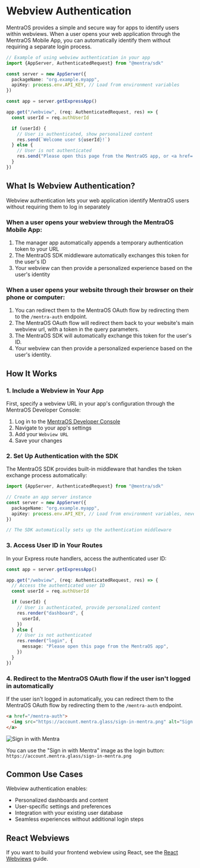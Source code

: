 # Webview Authentication

MentraOS provides a simple and secure way for apps to identify users within webviews. When a user opens your web application through the MentraOS Mobile App, you can automatically identify them without requiring a separate login process.

```typescript
// Example of using webview authentication in your app
import {AppServer, AuthenticatedRequest} from "@mentra/sdk"

const server = new AppServer({
  packageName: "org.example.myapp",
  apiKey: process.env.API_KEY, // Load from environment variables
})

const app = server.getExpressApp()

app.get("/webview", (req: AuthenticatedRequest, res) => {
  const userId = req.authUserId

  if (userId) {
    // User is authenticated, show personalized content
    res.send(`Welcome user ${userId}!`)
  } else {
    // User is not authenticated
    res.send("Please open this page from the MentraOS app, or <a href='/mentra-auth'>login with Mentra</a>")
  }
})
```

## What Is Webview Authentication?

Webview authentication lets your web application identify MentraOS users without requiring them to log in separately

### When a user opens your webview through the MentraOS Mobile App:

1. The manager app automatically appends a temporary authentication token to your URL
2. The MentraOS SDK middleware automatically exchanges this token for the user's ID
3. Your webview can then provide a personalized experience based on the user's identity

### When a user opens your website through their browser on their phone or computer:

1. You can redirect them to the MentraOS OAuth flow by redirecting them to the `/mentra-auth` endpoint.
2. The MentraOS OAuth flow will redirect them back to your website's main webview url, with a token in the query parameters.
3. The MentraOS SDK will automatically exchange this token for the user's ID.
4. Your webview can then provide a personalized experience based on the user's identity.

## How It Works

### 1. Include a Webview in Your App

First, specify a webview URL in your app's configuration through the MentraOS Developer Console:

1. Log in to the [MentraOS Developer Console](https://console.mentra.glass/apps/)
2. Navigate to your app's settings
3. Add your `Webview URL`
4. Save your changes

### 2. Set Up Authentication with the SDK

The MentraOS SDK provides built-in middleware that handles the token exchange process automatically:

```typescript
import {AppServer, AuthenticatedRequest} from "@mentra/sdk"

// Create an app server instance
const server = new AppServer({
  packageName: "org.example.myapp",
  apiKey: process.env.API_KEY, // Load from environment variables, never check it into source control
})

// The SDK automatically sets up the authentication middleware
```

### 3. Access User ID in Your Routes

In your Express route handlers, access the authenticated user ID:

```typescript
const app = server.getExpressApp()

app.get("/webview", (req: AuthenticatedRequest, res) => {
  // Access the authenticated user ID
  const userId = req.authUserId

  if (userId) {
    // User is authenticated, provide personalized content
    res.render("dashboard", {
      userId,
    })
  } else {
    // User is not authenticated
    res.render("login", {
      message: "Please open this page from the MentraOS app",
    })
  }
})
```

### 4. Redirect to the MentraOS OAuth flow if the user isn't logged in automatically

If the user isn't logged in automatically, you can redirect them to the MentraOS OAuth flow by redirecting them to the `/mentra-auth` endpoint.

```html
<a href="/mentra-auth">
  <img src="https://account.mentra.glass/sign-in-mentra.png" alt="Sign in with Mentra" />
</a>
```

![Sign in with Mentra](https://account.mentra.glass/sign-in-mentra.png)

You can use the "Sign in with Mentra" image as the login button: `https://account.mentra.glass/sign-in-mentra.png`

## Common Use Cases

Webview authentication enables:

- Personalized dashboards and content
- User-specific settings and preferences
- Integration with your existing user database
- Seamless experiences without additional login steps

## React Webviews

If you want to build your frontend webview using React, see the [React Webviews](/react-webviews) guide.
